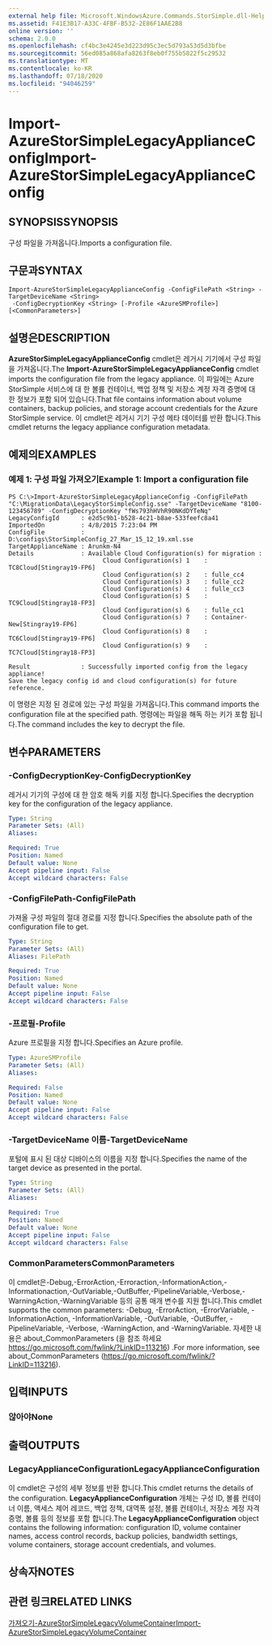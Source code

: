 ```yaml
---
external help file: Microsoft.WindowsAzure.Commands.StorSimple.dll-Help.xml
ms.assetid: F41E3B17-A33C-4FBF-B532-2E86F1AAE2B8
online version: ''
schema: 2.0.0
ms.openlocfilehash: cf4bc3e4245e3d223d95c3ec5d793a53d5d3bfbe
ms.sourcegitcommit: 56ed085a868afa8263f8eb0f755b5822f5c29532
ms.translationtype: MT
ms.contentlocale: ko-KR
ms.lasthandoff: 07/18/2020
ms.locfileid: "94046259"
---
```

# <span data-ttu-id="872a7-101">Import-AzureStorSimpleLegacyApplianceConfig</span><span class="sxs-lookup"><span data-stu-id="872a7-101">Import-AzureStorSimpleLegacyApplianceConfig</span></span>

## <span data-ttu-id="872a7-102">SYNOPSIS</span><span class="sxs-lookup"><span data-stu-id="872a7-102">SYNOPSIS</span></span>
<span data-ttu-id="872a7-103">구성 파일을 가져옵니다.</span><span class="sxs-lookup"><span data-stu-id="872a7-103">Imports a configuration file.</span></span>

## <span data-ttu-id="872a7-104">구문과</span><span class="sxs-lookup"><span data-stu-id="872a7-104">SYNTAX</span></span>

```
Import-AzureStorSimpleLegacyApplianceConfig -ConfigFilePath <String> -TargetDeviceName <String>
 -ConfigDecryptionKey <String> [-Profile <AzureSMProfile>] [<CommonParameters>]
```

## <span data-ttu-id="872a7-105">설명은</span><span class="sxs-lookup"><span data-stu-id="872a7-105">DESCRIPTION</span></span>
<span data-ttu-id="872a7-106">**AzureStorSimpleLegacyApplianceConfig** cmdlet은 레거시 기기에서 구성 파일을 가져옵니다.</span><span class="sxs-lookup"><span data-stu-id="872a7-106">The **Import-AzureStorSimpleLegacyApplianceConfig** cmdlet imports the configuration file from the legacy appliance.</span></span>
<span data-ttu-id="872a7-107">이 파일에는 Azure StorSimple 서비스에 대 한 볼륨 컨테이너, 백업 정책 및 저장소 계정 자격 증명에 대 한 정보가 포함 되어 있습니다.</span><span class="sxs-lookup"><span data-stu-id="872a7-107">That file contains information about volume containers, backup policies, and storage account credentials for the Azure StorSimple service.</span></span>
<span data-ttu-id="872a7-108">이 cmdlet은 레거시 기기 구성 메타 데이터를 반환 합니다.</span><span class="sxs-lookup"><span data-stu-id="872a7-108">This cmdlet returns the legacy appliance configuration metadata.</span></span>

## <span data-ttu-id="872a7-109">예제의</span><span class="sxs-lookup"><span data-stu-id="872a7-109">EXAMPLES</span></span>

### <span data-ttu-id="872a7-110">예제 1: 구성 파일 가져오기</span><span class="sxs-lookup"><span data-stu-id="872a7-110">Example 1: Import a configuration file</span></span>
```
PS C:\>Import-AzureStorSimpleLegacyApplianceConfig -ConfigFilePath "C:\MigrationData\LegacyStorSimpleConfig.sse" -TargetDeviceName "8100-123456789" -ConfigDecryptionKey "fWs793hHVhR90NKdDYTeNq"
LegacyConfigId      : e2d5c9b1-b528-4c21-b8ae-533feefc8a41
ImportedOn          : 4/8/2015 7:23:04 PM
ConfigFile          : D:\configs\StorSimpleConfig_27_Mar_15_12_19.xml.sse
TargetApplianceName : Arunkm-N4
Details             : Available Cloud Configuration(s) for migration : 
                          Cloud Configuration(s) 1    : TC8Cloud[Stingray19-FP6] 
                          Cloud Configuration(s) 2    : fulle_cc4
                          Cloud Configuration(s) 3    : fulle_cc2
                          Cloud Configuration(s) 4    : fulle_cc3
                          Cloud Configuration(s) 5    : TC9Cloud[Stingray18-FP3] 
                          Cloud Configuration(s) 6    : fulle_cc1
                          Cloud Configuration(s) 7    : Container-New[Stingray19-FP6] 
                          Cloud Configuration(s) 8    : TC6Cloud[Stingray19-FP6] 
                          Cloud Configuration(s) 9    : TC7Cloud[Stingray18-FP3] 

Result              : Successfully imported config from the legacy appliance! 
Save the legacy config id and cloud configuration(s) for future reference.
```

<span data-ttu-id="872a7-111">이 명령은 지정 된 경로에 있는 구성 파일을 가져옵니다.</span><span class="sxs-lookup"><span data-stu-id="872a7-111">This command imports the configuration file at the specified path.</span></span>
<span data-ttu-id="872a7-112">명령에는 파일을 해독 하는 키가 포함 됩니다.</span><span class="sxs-lookup"><span data-stu-id="872a7-112">The command includes the key to decrypt the file.</span></span>

## <span data-ttu-id="872a7-113">변수</span><span class="sxs-lookup"><span data-stu-id="872a7-113">PARAMETERS</span></span>

### <span data-ttu-id="872a7-114">-ConfigDecryptionKey</span><span class="sxs-lookup"><span data-stu-id="872a7-114">-ConfigDecryptionKey</span></span>
<span data-ttu-id="872a7-115">레거시 기기의 구성에 대 한 암호 해독 키를 지정 합니다.</span><span class="sxs-lookup"><span data-stu-id="872a7-115">Specifies the decryption key for the configuration of the legacy appliance.</span></span>

```yaml
Type: String
Parameter Sets: (All)
Aliases: 

Required: True
Position: Named
Default value: None
Accept pipeline input: False
Accept wildcard characters: False
```

### <span data-ttu-id="872a7-116">-ConfigFilePath</span><span class="sxs-lookup"><span data-stu-id="872a7-116">-ConfigFilePath</span></span>
<span data-ttu-id="872a7-117">가져올 구성 파일의 절대 경로를 지정 합니다.</span><span class="sxs-lookup"><span data-stu-id="872a7-117">Specifies the absolute path of the configuration file to get.</span></span>

```yaml
Type: String
Parameter Sets: (All)
Aliases: FilePath

Required: True
Position: Named
Default value: None
Accept pipeline input: False
Accept wildcard characters: False
```

### <span data-ttu-id="872a7-118">-프로필</span><span class="sxs-lookup"><span data-stu-id="872a7-118">-Profile</span></span>
<span data-ttu-id="872a7-119">Azure 프로필을 지정 합니다.</span><span class="sxs-lookup"><span data-stu-id="872a7-119">Specifies an Azure profile.</span></span>

```yaml
Type: AzureSMProfile
Parameter Sets: (All)
Aliases: 

Required: False
Position: Named
Default value: None
Accept pipeline input: False
Accept wildcard characters: False
```

### <span data-ttu-id="872a7-120">-TargetDeviceName 이름</span><span class="sxs-lookup"><span data-stu-id="872a7-120">-TargetDeviceName</span></span>
<span data-ttu-id="872a7-121">포털에 표시 된 대상 디바이스의 이름을 지정 합니다.</span><span class="sxs-lookup"><span data-stu-id="872a7-121">Specifies the name of the target device as presented in the portal.</span></span>

```yaml
Type: String
Parameter Sets: (All)
Aliases: 

Required: True
Position: Named
Default value: None
Accept pipeline input: False
Accept wildcard characters: False
```

### <span data-ttu-id="872a7-122">CommonParameters</span><span class="sxs-lookup"><span data-stu-id="872a7-122">CommonParameters</span></span>
<span data-ttu-id="872a7-123">이 cmdlet은-Debug,-ErrorAction,-Erroraction,-InformationAction,-Informationaction,-OutVariable,-OutBuffer,-PipelineVariable,-Verbose,-WarningAction,-WarningVariable 등의 공통 매개 변수를 지원 합니다.</span><span class="sxs-lookup"><span data-stu-id="872a7-123">This cmdlet supports the common parameters: -Debug, -ErrorAction, -ErrorVariable, -InformationAction, -InformationVariable, -OutVariable, -OutBuffer, -PipelineVariable, -Verbose, -WarningAction, and -WarningVariable.</span></span> <span data-ttu-id="872a7-124">자세한 내용은 about_CommonParameters (을 참조 하세요 https://go.microsoft.com/fwlink/?LinkID=113216) .</span><span class="sxs-lookup"><span data-stu-id="872a7-124">For more information, see about_CommonParameters (https://go.microsoft.com/fwlink/?LinkID=113216).</span></span>

## <span data-ttu-id="872a7-125">입력</span><span class="sxs-lookup"><span data-stu-id="872a7-125">INPUTS</span></span>

### <span data-ttu-id="872a7-126">않아야</span><span class="sxs-lookup"><span data-stu-id="872a7-126">None</span></span>

## <span data-ttu-id="872a7-127">출력</span><span class="sxs-lookup"><span data-stu-id="872a7-127">OUTPUTS</span></span>

### <span data-ttu-id="872a7-128">LegacyApplianceConfiguration</span><span class="sxs-lookup"><span data-stu-id="872a7-128">LegacyApplianceConfiguration</span></span>
<span data-ttu-id="872a7-129">이 cmdlet은 구성의 세부 정보를 반환 합니다.</span><span class="sxs-lookup"><span data-stu-id="872a7-129">This cmdlet returns the details of the configuration.</span></span>
<span data-ttu-id="872a7-130">**LegacyApplianceConfiguration** 개체는 구성 ID, 볼륨 컨테이너 이름, 액세스 제어 레코드, 백업 정책, 대역폭 설정, 볼륨 컨테이너, 저장소 계정 자격 증명, 볼륨 등의 정보를 포함 합니다.</span><span class="sxs-lookup"><span data-stu-id="872a7-130">The **LegacyApplianceConfiguration** object contains the following information: configuration ID, volume container names, access control records, backup policies, bandwidth settings, volume containers, storage account credentials, and volumes.</span></span>

## <span data-ttu-id="872a7-131">상속자</span><span class="sxs-lookup"><span data-stu-id="872a7-131">NOTES</span></span>

## <span data-ttu-id="872a7-132">관련 링크</span><span class="sxs-lookup"><span data-stu-id="872a7-132">RELATED LINKS</span></span>

[<span data-ttu-id="872a7-133">가져오기-AzureStorSimpleLegacyVolumeContainer</span><span class="sxs-lookup"><span data-stu-id="872a7-133">Import-AzureStorSimpleLegacyVolumeContainer</span></span>](./Import-AzureStorSimpleLegacyVolumeContainer.md)


